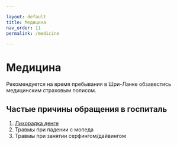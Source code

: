 ```yaml
---

layout: default
title: Медицина
nav_order: 11
permalink: /medicine

---
```


# Медицина

Рекомендуется на время пребывания в Шри-Ланке обзавестись медицинским страховым полисом.

## Частые причины обращения в госпиталь

1. [Лихорадка денге](https://ru.wikipedia.org/wiki/%D0%9B%D0%B8%D1%85%D0%BE%D1%80%D0%B0%D0%B4%D0%BA%D0%B0_%D0%B4%D0%B5%D0%BD%D0%B3%D0%B5)
2. Травмы при падении с мопеда
3. Травмы при занятии серфингом/дайвингом
